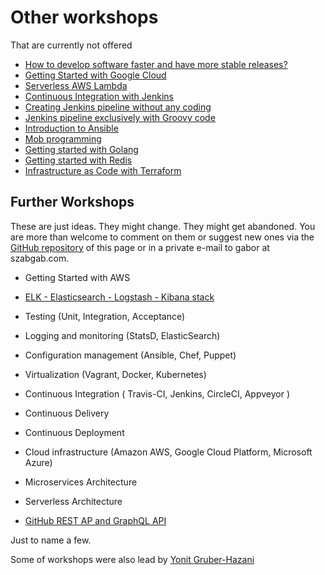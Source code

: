 # Other workshops

That are currently not offered


* [How to develop software faster and have more stable releases?](how-to-develop-software-faster-and-have-more-stable-releases)
* [Getting Started with Google Cloud](getting-started-with-google-cloud)
* [Serverless AWS Lambda](serverless-aws-lambda)
* [Continuous Integration with Jenkins](continuous-integration-with-jenkins)
* [Creating Jenkins pipeline without any coding](creating-jenkins-pipelines-without-any-coding)
* [Jenkins pipeline exclusively with Groovy code](jenkins-pipeline-with-groovy-code)
* [Introduction to Ansible](introduction-to-ansible)
* [Mob programming](mob-programming)
* [Getting started with Golang](getting-started-with-golang)
* [Getting started with Redis](getting-started-with-redis)
* [Infrastructure as Code with Terraform](terraform)



## Further Workshops

These are just ideas. They might change. They might get abandoned. You are more than welcome to comment on them
or suggest new ones via the [GitHub repository](https://github.com/szabgab/workshops/) of this page or in
a private e-mail to gabor at szabgab.com.

* Getting Started with AWS
* [ELK - Elasticsearch - Logstash - Kibana stack](elk)
* Testing (Unit, Integration, Acceptance)
* Logging and monitoring (StatsD, ElasticSearch)
* Configuration management (Ansible, Chef, Puppet)
* Virtualization (Vagrant, Docker, Kubernetes)
* Continuous Integration ( Travis-CI, Jenkins, CircleCI, Appveyor )
* Continuous Delivery
* Continuous Deployment
* Cloud infrastructure (Amazon AWS, Google Cloud Platform, Microsoft Azure)
* Microservices Architecture
* Serverless Architecture

* [GitHub REST AP and GraphQL API](github-rest-api-and-graphql-api)

Just to name a few.

Some of workshops were also lead by [Yonit Gruber-Hazani](https://www.linkedin.com/in/yonitgruber/)

